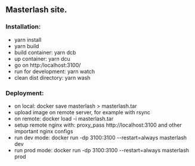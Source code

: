 ## Masterlash site.
### Installation:
* yarn install
* yarn build
* build container: yarn dcb
* up container: yarn dcu
* go on http:/localhost:3100/
* run for development: yarn watch
* clean dist directory: yarn wash

### Deployment:
* on local: docker save masterlash > masterlash.tar
* upload image on remote server, for example with rsync
* on remote: docker load -i masterlash.tar
* setup remote nginx with: proxy_pass http://localhost:3100 and other important nginx configs
* run dev mode: docker run -dp 3100:3100 --restart=always masterlash dev
* run prod mode: docker run -dp 3100:3100 --restart=always masterlash prod

